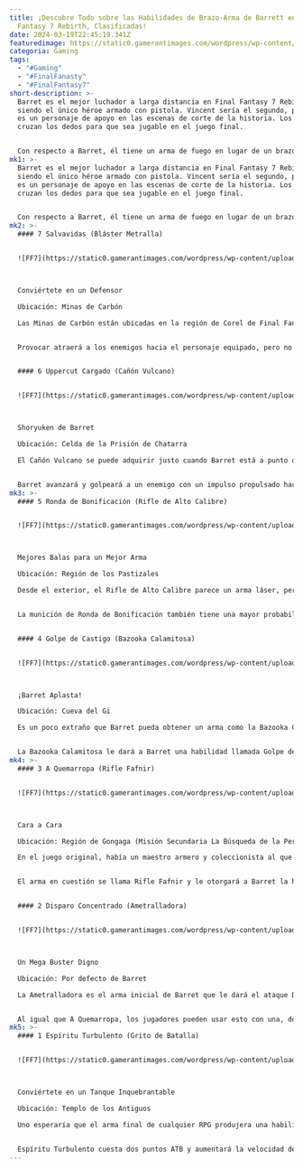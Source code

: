 ```yaml
---
title: ¡Descubre Todo sobre las Habilidades de Brazo-Arma de Barrett en Final
  Fantasy 7 Rebirth, Clasificadas!
date: 2024-03-19T22:45:19.341Z
featuredimage: https://static0.gamerantimages.com/wordpress/wp-content/uploads/2024/03/barret-and-gatling-gun-weapon-in-final-fantasy-7-rebirth.jpg?q=50&fit=contain&w=1140&h=&dpr=1.5
categoria: Gaming
tags:
  - "#Gaming"
  - "#FinalFanasty"
  - "#FinalFantasy7"
short-description: >-
  Barret es el mejor luchador a larga distancia en Final Fantasy 7 Rebirth,
  siendo el único héroe armado con pistola. Vincent sería el segundo, pero solo
  es un personaje de apoyo en las escenas de corte de la historia. Los fanáticos
  cruzan los dedos para que sea jugable en el juego final.


  Con respecto a Barret, él tiene un arma de fuego en lugar de un brazo, y la historia detrás de eso se explica en Final Fantasy 7 Rebirth. Además, puede
mk1: >-
  Barret es el mejor luchador a larga distancia en Final Fantasy 7 Rebirth,
  siendo el único héroe armado con pistola. Vincent sería el segundo, pero solo
  es un personaje de apoyo en las escenas de corte de la historia. Los fanáticos
  cruzan los dedos para que sea jugable en el juego final.


  Con respecto a Barret, él tiene un arma de fuego en lugar de un brazo, y la historia detrás de eso se explica en Final Fantasy 7 Rebirth. Además, puede cambiar sus partes y todas las armas de fuego tienen habilidades adjuntas. Vamos a repasar las siete que Barret puede obtener en el juego y clasificar las habilidades. Habrá spoilers sobre las ubicaciones de las armas, pero no mucho más allá de eso.
mk2: >-
  #### 7 Salvavidas (Bláster Metralla)


  ![FF7](https://static0.gamerantimages.com/wordpress/wp-content/uploads/2024/03/barrage-blaster-weapon-in-final-fantasy-7-rebirth.jpg?q=50&fit=crop&w=1500&dpr=1.5 "FF7")



  Conviértete en un Defensor

  Ubicación: Minas de Carbón

  Las Minas de Carbón están ubicadas en la región de Corel de Final Fantasy 7 Rebirth, y allí es donde Barret puede encontrar el Bláster Metralla. Puede aprender Salvavidas del brazo de la pistola, que actúa como la Materia Completa llamada Provocar. Salvavidas aumentará temporalmente los HP de Barret y luego atraerá a los enemigos hacia él.


  Provocar atraerá a los enemigos hacia el personaje equipado, pero no aumentará los HP. Si los jugadores combinan este movimiento equipando otras Materias Completas en Final Fantasy 7 Rebirth como Aumento de HP y Aumento de Vitalidad a Barret, entonces Salvavidas valdrá la pena. De lo contrario, es solo un movimiento aceptable para él.


  #### 6 Uppercut Cargado (Cañón Vulcano)


  ![FF7](https://static0.gamerantimages.com/wordpress/wp-content/uploads/2024/03/vulcan-cannon-weapon-in-final-fantasy-7-rebirth.jpg?q=50&fit=crop&w=1500&dpr=1.5 "FF7")



  Shoryuken de Barret

  Ubicación: Celda de la Prisión de Chatarra

  El Cañón Vulcano se puede adquirir justo cuando Barret está a punto de enfrentarse a Dyne en el área de Dustbowl. Es una de las peleas de jefe más mortales en Final Fantasy 7 Rebirth, por lo que Barret podría usar el fuego adicional. Puede desbloquear la habilidad Uppercut Cargado con el arma.


  Barret avanzará y golpeará a un enemigo con un impulso propulsado hacia el aire. Es como si estuviera tratando de hacer su mejor impresión de Shoryuken, que es un ataque icónico de Street Fighter. Es una habilidad poderosa, pero debido a que es un ataque cuerpo a cuerpo, no se adhiere a las principales fortalezas de Barret.
mk3: >-
  #### 5 Ronda de Bonificación (Rifle de Alto Calibre)


  ![FF7](https://static0.gamerantimages.com/wordpress/wp-content/uploads/2024/03/hi-caliber-rifle-weapon-in-final-fantasy-7-rebirth.jpg?q=50&fit=crop&w=1500&dpr=1.5 "FF7")



  Mejores Balas para un Mejor Arma

  Ubicación: Región de los Pastizales

  Desde el exterior, el Rifle de Alto Calibre parece un arma láser, pero aún dispara balas normales. La habilidad adjunta le permite a Barret usar diferentes tipos de munición. Esta habilidad, Ronda de Bonificación, sustituirá las balas normales de Barret por unas cincuenta diferentes que aumentarán su poder de ataque.


  La munición de Ronda de Bonificación también tiene una mayor probabilidad de hacer tambalear a un enemigo en Final Fantasy 7 Rebirth. Una vez que un enemigo está tambaleado, se detendrán momentáneamente para que los jugadores puedan golpearlos. En el caso de Barret, sería como dispararle a un enemigo.


  #### 4 Golpe de Castigo (Bazooka Calamitosa)


  ![FF7](https://static0.gamerantimages.com/wordpress/wp-content/uploads/2024/03/calamitous-bazooka-weapon-in-final-fantasy-7-rebirth.jpg?q=50&fit=crop&w=1500&dpr=1.5 "FF7")



  ¡Barret Aplasta!

  Ubicación: Cueva del Gi

  Es un poco extraño que Barret pueda obtener un arma como la Bazooka Calamitosa en la Cueva del Gi que ha estado sellada durante décadas. ¿Por qué habría un brazo de pistola como este allí? Pensar en la lógica de los cofres en un RPG como Final Fantasy 7 Rebirth es una tarea de locos.


  La Bazooka Calamitosa le dará a Barret una habilidad llamada Golpe de Castigo. Barret golpeará el suelo y causará una explosión en una gran área. Es un gran ataque para usar si Barret está rodeado de demasiados enemigos.
mk4: >-
  #### 3 A Quemarropa (Rifle Fafnir)


  ![FF7](https://static0.gamerantimages.com/wordpress/wp-content/uploads/2024/03/fafnir-rifle-weapon-in-final-fantasy-7-rebirth.jpg?q=50&fit=crop&w=1500&dpr=1.5 "FF7")



  Cara a Cara

  Ubicación: Región de Gongaga (Misión Secundaria La Búsqueda de la Perfección)

  En el juego original, había un maestro armero y coleccionista al que los jugadores podían visitar cerca del área de Gongaga. Pasar por su misión secundaria ayudaría a producir la última Técnica Limite de Aerith. El personaje ha sido ajustado un poco y ahora construirá un arma para Barret en Final Fantasy 7 Rebirth.


  El arma en cuestión se llama Rifle Fafnir y le otorgará a Barret la habilidad A Quemarropa. Este es otro ataque cuerpo a cuerpo pero es más útil que el Uppercut Cargado. Barret unirá su brazo de pistola a un oponente y luego lo hará volar, literalmente, enviándolo volando por el campo de batalla. Cuantas más cargas ATB tengan los jugadores, más fuerte será.


  #### 2 Disparo Concentrado (Ametralladora)


  ![FF7](https://static0.gamerantimages.com/wordpress/wp-content/uploads/2024/03/gatling-gun-weapon-in-final-fantasy-7-rebirth.jpg?q=50&fit=crop&w=1500&dpr=1.5 "FF7")



  Un Mega Buster Digno

  Ubicación: Por defecto de Barret

  La Ametralladora es el arma inicial de Barret que le dará el ataque Disparo Concentrado. Barret cargará su arma y luego disparará una ráfaga no elemental a los oponentes. Es como la versión de Barret del ataque Carga Buster de Mega Man.


  Al igual que A Quemarropa, los jugadores pueden usar esto con una, dos o tres cargas ATB. Tiene un buen alcance y un sólido poder de ataque, y puede tambalear a los enemigos más fácilmente. También es genial ver a Barret ser tan mortal y genial de cerca.
mk5: >-
  #### 1 Espíritu Turbulento (Grito de Batalla)


  ![FF7](https://static0.gamerantimages.com/wordpress/wp-content/uploads/2024/03/battle-cry-weapon-in-final-fantasy-7-rebirth.jpg?q=50&fit=crop&w=1500&dpr=1.5 "FF7")



  Conviértete en un Tanque Inquebrantable

  Ubicación: Templo de los Antiguos

  Uno esperaría que el arma final de cualquier RPG produjera una habilidad fuerte que la acompañe. Ese es el caso del brazo de pistola Grito de Batalla que se puede encontrar en el Templo de los Antiguos. Tiene la habilidad Espíritu Turbulento adjunta.


  Espíritu Turbulento cuesta dos puntos ATB y aumentará la velocidad de carga de ATB de Barret durante un tiempo limitado. Solo puede usar esto una vez por batalla, pero la velocidad de recarga es increíblemente rápida. Con Espíritu Turbulento activado, los jugadores pueden disparar rápidamente Disparos Concentrados completamente potenciados como si fueran nada en cuestión de segundos.
---
```

